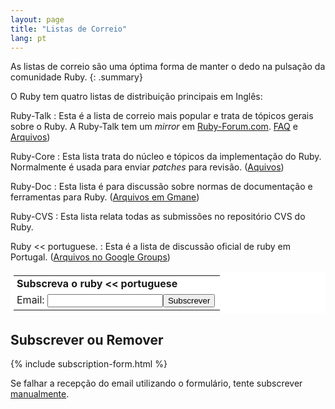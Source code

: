 ```yaml
---
layout: page
title: "Listas de Correio"
lang: pt
---
```


As listas de correio são uma óptima forma de manter o dedo na pulsação
da comunidade Ruby.
{: .summary}

O Ruby tem quatro listas de distribuição principais em Inglês:

Ruby-Talk
: Esta é a lista de correio mais popular e trata de tópicos gerais sobre
  o Ruby. A Ruby-Talk tem um *mirror* em [Ruby-Forum.com][1]. [FAQ][2] e [Arquivos][3])

Ruby-Core
: Esta lista trata do núcleo e tópicos da implementação do Ruby.
  Normalmente é usada para enviar *patches* para revisão. ([Aquivos][4])

Ruby-Doc
: Esta lista é para discussão sobre normas de documentação e ferramentas
  para Ruby. ([Arquivos em Gmane][5])

Ruby-CVS
: Esta lista relata todas as submissões no repositório CVS do Ruby.

Ruby &lt;&lt; portuguese.
: Esta é a lista de discussão oficial de ruby em Portugal. ([Arquivos no
  Google Groups][7])
  <table border="0" style="background-color: #fff; padding: 5px;" cellspacing="0">
  <tr><td style="padding-left: 5px">
      <b>Subscreva o ruby &lt;&lt; portuguese</b>
    </td></tr>
  <form action="http://groups-beta.google.com/group/ruby-pt/boxsubscribe">
    <tr><td style="padding-left: 5px;">
      Email: <input type="text" name="email" /><input type="submit" name="sub" value="Subscrever" />
  </td></tr>
  </form>
  </table>

## Subscrever ou Remover

{% include subscription-form.html %}

Se falhar a recepção do email utilizando o formulário, tente subscrever
[manualmente](manual-instructions/ "subscrição manual numa
lista de correio").



[1]: http://ruby-forum.com
[2]: http://rubyhacker.com/clrFAQ.html
[3]: http://blade.nagaokaut.ac.jp/ruby/ruby-talk/index.shtml
[4]: http://blade.nagaokaut.ac.jp/ruby/ruby-core/index.shtml
[5]: http://dir.gmane.org/gmane.comp.lang.ruby.documentation
[7]: http://groups.google.com/group/ruby-pt
